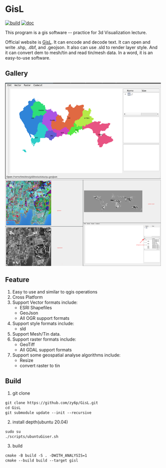 # GisL

[![build](https://github.com/zy6p/GisL/actions/workflows/build.yml/badge.svg)](https://github.com/zy6p/GisL/actions/workflows/build.yml)
[![doc](https://github.com/zy6p/GisL/actions/workflows/doc.yml/badge.svg)](https://github.com/zy6p/GisL/actions/workflows/doc.yml)

This program is a gis software -- practice for 3d Visualization lecture.

Official website is [GisL](https://zy6p.github.io/GisL/). It can encode and
decode text. It can open and write .shp, .dbf, and .geojson. It also can use
.sld to render layer style. And it can convert dem to mesh/tin and read tin/mesh
data. In a word, it is an easy-to-use software.

## Gallery

![vector](resource/vector.png) ![raster](resource/raster.png)

## Feature

1. Easy to use and similar to qgis operations
2. Cross Platform
3. Support Vector formats include:
   - ESRI Shapefiles
   - GeoJson
   - All OGR support formats
4. Support style formats include:
   - sld
5. Support Mesh/Tin data.
6. Support raster formats include:
   - GeoTiff
   - All GDAL support formats
7. Support some geospatial analyse algorithms include:
   - Resize
   - convert raster to tin

## Build

1. git clone

```shell
git clone https://github.com/zy6p/GisL.git
cd GisL
git submodule update --init --recursive
```

2. install depth(ubuntu 20.04)

```shell
sudo su
./scripts/ubuntuGiser.sh
```

3. build

```shell
cmake -B build -S . -DWITH_ANALYSIS=1
cmake --build build --target gisl
```
